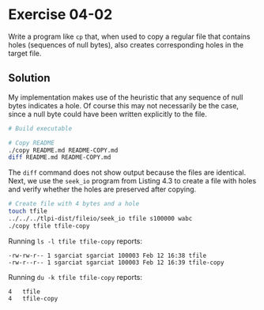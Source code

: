 # Exercise 04-02

Write a program like `cp` that, when used to copy a regular file that contains
holes (sequences of null bytes), also creates corresponding holes in the target
file.

## Solution

My implementation makes use of the heuristic that any sequence of null bytes
indicates a hole. Of course this may not necessarily be the case, since
a null byte could have been written explicitly to the file.

```bash
# Build executable

# Copy README
./copy README.md README-COPY.md
diff README.md README-COPY.md
```

The `diff` command does not show output because the files are identical.
Next, we use the `seek_io` program from Listing 4.3 to create a file
with holes and verify whether the holes are preserved after copying.

```bash
# Create file with 4 bytes and a hole
touch tfile
../../../tlpi-dist/fileio/seek_io tfile s100000 wabc
./copy tfile tfile-copy
```

Running `ls -l tfile tfile-copy` reports:

```
-rw-rw-r-- 1 sgarciat sgarciat 100003 Feb 12 16:38 tfile
-rw-r--r-- 1 sgarciat sgarciat 100003 Feb 12 16:39 tfile-copy
```

Running `du -k tfile tfile-copy` reports:

```
4	tfile
4	tfile-copy
```
